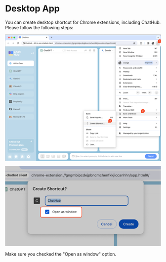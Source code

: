 # Desktop App

You can create desktop shortcut for Chrome extensions, including ChatHub. Please follow the following steps:

![](../assets/desktop-app-1.png)

![](../assets/desktop-app-2.png)

Make sure you checked the "Open as window" option.
